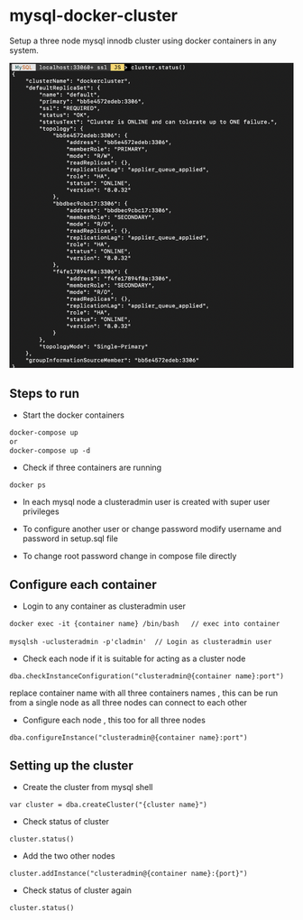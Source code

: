 # mysql-docker-cluster

Setup a three node mysql innodb cluster using docker containers in any system.

![mysql cluster](proper-cluster.png)

## Steps to run

- Start the docker containers
```
docker-compose up
or
docker-compose up -d
```

- Check if three containers are running
```
docker ps
```

- In each mysql node a clusteradmin user is created with super user privileges

- To configure another user or change password modify username and password in setup.sql file

- To change root password change in compose file directly

## Configure each container

- Login to any container as clusteradmin user
```
docker exec -it {container name} /bin/bash   // exec into container

mysqlsh -uclusteradmin -p'cladmin'  // Login as clusteradmin user
```

- Check each node if it is suitable for acting as a cluster node
```
dba.checkInstanceConfiguration("clusteradmin@{container name}:port")
```
replace container name with all three containers names , this can be run from a single node as all three nodes can connect to each other

- Configure each node , this too for all three nodes
```
dba.configureInstance("clusteradmin@{container name}:port")
```

## Setting up the cluster

- Create the cluster from mysql shell
```
var cluster = dba.createCluster("{cluster name}")
```

- Check status of cluster
```
cluster.status()
```

- Add the two other nodes
```
cluster.addInstance("clusteradmin@{container name}:{port}")
```

- Check status of cluster again
```
cluster.status()
```
